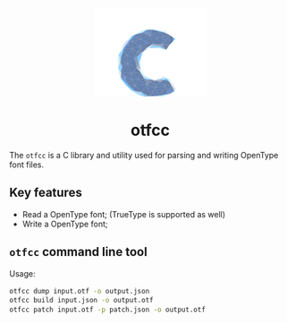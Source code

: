 <p align="center"><img src="https://raw.githubusercontent.com/caryll/design/master/caryll-logo-libs-githubreadme.png" width=200></p><h1 align="center">otfcc</h1>

The `otfcc` is a C library and utility used for parsing and writing OpenType font files.

## Key features

* Read a OpenType font; (TrueType is supported as well)
* Write a OpenType font;

## `otfcc` command line tool

Usage:

``` bash
otfcc dump input.otf -o output.json
otfcc build input.json -o output.otf
otfcc patch input.otf -p patch.json -o output.otf
```